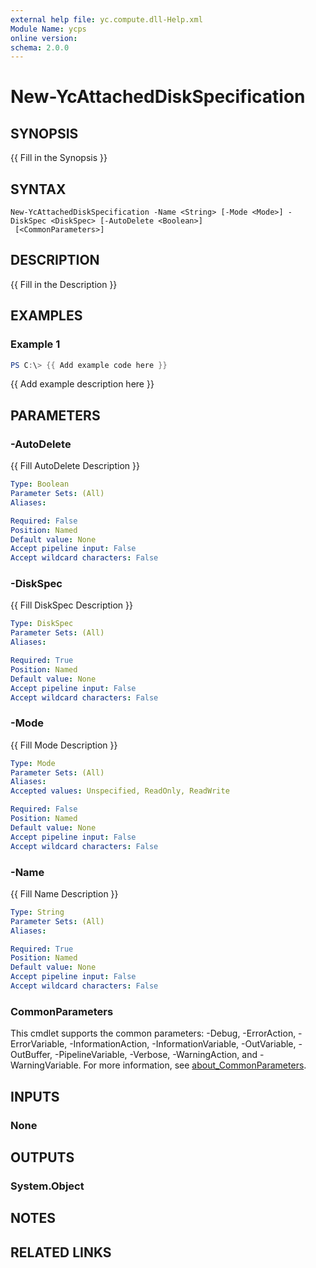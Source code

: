 ```yaml
---
external help file: yc.compute.dll-Help.xml
Module Name: ycps
online version:
schema: 2.0.0
---
```


# New-YcAttachedDiskSpecification

## SYNOPSIS
{{ Fill in the Synopsis }}

## SYNTAX

```
New-YcAttachedDiskSpecification -Name <String> [-Mode <Mode>] -DiskSpec <DiskSpec> [-AutoDelete <Boolean>]
 [<CommonParameters>]
```

## DESCRIPTION
{{ Fill in the Description }}

## EXAMPLES

### Example 1
```powershell
PS C:\> {{ Add example code here }}
```

{{ Add example description here }}

## PARAMETERS

### -AutoDelete
{{ Fill AutoDelete Description }}

```yaml
Type: Boolean
Parameter Sets: (All)
Aliases:

Required: False
Position: Named
Default value: None
Accept pipeline input: False
Accept wildcard characters: False
```

### -DiskSpec
{{ Fill DiskSpec Description }}

```yaml
Type: DiskSpec
Parameter Sets: (All)
Aliases:

Required: True
Position: Named
Default value: None
Accept pipeline input: False
Accept wildcard characters: False
```

### -Mode
{{ Fill Mode Description }}

```yaml
Type: Mode
Parameter Sets: (All)
Aliases:
Accepted values: Unspecified, ReadOnly, ReadWrite

Required: False
Position: Named
Default value: None
Accept pipeline input: False
Accept wildcard characters: False
```

### -Name
{{ Fill Name Description }}

```yaml
Type: String
Parameter Sets: (All)
Aliases:

Required: True
Position: Named
Default value: None
Accept pipeline input: False
Accept wildcard characters: False
```

### CommonParameters
This cmdlet supports the common parameters: -Debug, -ErrorAction, -ErrorVariable, -InformationAction, -InformationVariable, -OutVariable, -OutBuffer, -PipelineVariable, -Verbose, -WarningAction, and -WarningVariable. For more information, see [about_CommonParameters](http://go.microsoft.com/fwlink/?LinkID=113216).

## INPUTS

### None

## OUTPUTS

### System.Object
## NOTES

## RELATED LINKS
